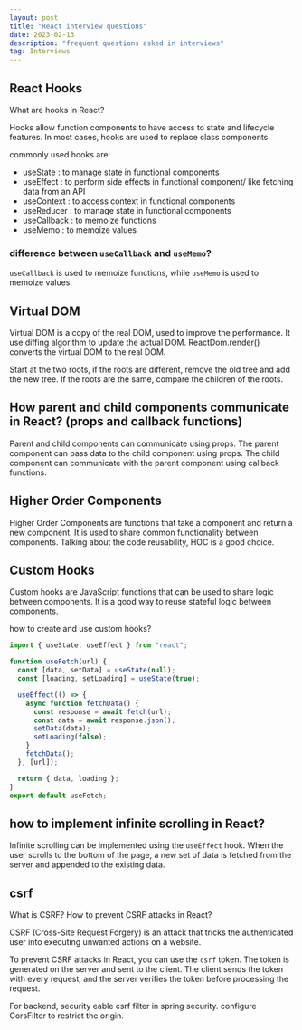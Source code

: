 ```yaml
---
layout: post
title: "React interview questions"
date: 2023-02-13
description: "frequent questions asked in interviews"
tag: Interviews
---
```


## React Hooks

What are hooks in React?

Hooks allow function components to have access to state and lifecycle features. In most cases, hooks are used to replace class components.

commonly used hooks are:

- useState : to manage state in functional components
- useEffect : to perform side effects in functional component/ like fetching data from an API
- useContext : to access context in functional components
- useReducer : to manage state in functional components
- useCallback : to memoize functions
- useMemo : to memoize values

### difference between `useCallback` and `useMemo`?

`useCallback` is used to memoize functions, while `useMemo` is used to memoize values.

## Virtual DOM

Virtual DOM is a copy of the real DOM, used to improve the performance. It use diffing algorithm to update the actual DOM. ReactDom.render() converts the virtual DOM to the real DOM.

Start at the two roots, if the roots are different, remove the old tree and add the new tree. If the roots are the same, compare the children of the roots.

## How parent and child components communicate in React? (props and callback functions)

Parent and child components can communicate using props. The parent component can pass data to the child component using props. The child component can communicate with the parent component using callback functions.

## Higher Order Components

Higher Order Components are functions that take a component and return a new component. It is used to share common functionality between components. Talking about the code reusability, HOC is a good choice.

## Custom Hooks

Custom hooks are JavaScript functions that can be used to share logic between components. It is a good way to reuse stateful logic between components.

how to create and use custom hooks?

```javascript
import { useState, useEffect } from "react";

function useFetch(url) {
  const [data, setData] = useState(null);
  const [loading, setLoading] = useState(true);

  useEffect(() => {
    async function fetchData() {
      const response = await fetch(url);
      const data = await response.json();
      setData(data);
      setLoading(false);
    }
    fetchData();
  }, [url]);

  return { data, loading };
}
export default useFetch;
```

## how to implement infinite scrolling in React?

Infinite scrolling can be implemented using the `useEffect` hook. When the user scrolls to the bottom of the page, a new set of data is fetched from the server and appended to the existing data.

## csrf

What is CSRF? How to prevent CSRF attacks in React?

CSRF (Cross-Site Request Forgery) is an attack that tricks the authenticated user into executing unwanted actions on a website.

To prevent CSRF attacks in React, you can use the `csrf` token. The token is generated on the server and sent to the client. The client sends the token with every request, and the server verifies the token before processing the request.

For backend, security eable csrf filter in spring security. configure CorsFilter to restrict the origin.
